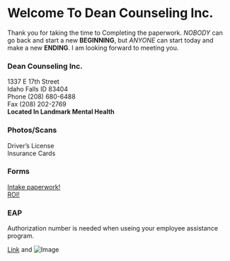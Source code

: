 # Welcome To Dean Counseling Inc.

Thank you for taking the time to Completing the paperwork. *NOBODY* can go back and start a new **BEGINNING**, but *ANYONE* can start today and make a new **ENDING**. I am looking forward to meeting you.

### Dean Counseling Inc.
   
1337 E 17th Street   
Idaho Falls ID 83404      
Phone (208) 680-6488    
Fax (208) 202-2769   
**Located In Landmark Mental Health**

### Photos/Scans

> 
Driver’s License     
Insurance Cards    
>    
 
### Forms

>
[Intake paperwork!](http://google.com)    
[ROI!](http://google.com) 
>    

### EAP

> 
Authorization number is needed when useing your employee assistance program.
> 






[Link](url) and ![Image](src)
